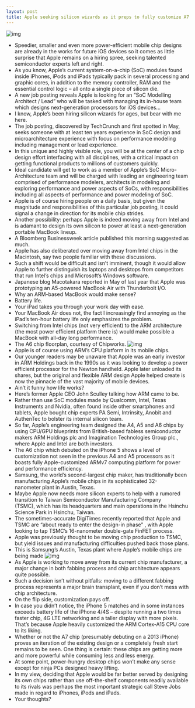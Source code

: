 ```yaml
---
layout: post
title: Apple seeking silicon wizards as it preps to fully customize A7 chip for 2013 iOS devices
---
```

![img](http://media.idownloadblog.com/wp-content/uploads/2012/09/iPhone-5-keynote-A6-slide-003.jpg)
* Speedier, smaller and even more power-efficient mobile chip designs are already in the works for future iOS devices so it comes as little surprise that Apple remains on a hiring spree, seeking talented semiconductor experts left and right.
* As you know, Apple’s current system-on-a-chip (SoC) modules found inside iPhones, iPods and iPads typically pack in several processing and graphic cores, in addition to the memory controller, RAM and the essential control logic – all onto a single piece of silicon die.
* A new job posting reveals Apple is looking for an “SoC Modelling Architect / Lead” who will be tasked with managing its in-house team which designs next-generation processors for iOS devices…
* I know, Apple’s been hiring silicon wizards for ages, but bear with me here.
* The job posting, discovered by TechCrunch and first spotted in May, seeks someone with at least ten years experience in SoC design and microarchitecture experience with focus on performance modeling including management or lead experience.
* In this unique and highly visible role, you will be at the center of a chip design effort interfacing with all disciplines, with a critical impact on getting functional products to millions of customers quickly.
* Ideal candidate will get to work as a member of Apple’s SoC Micro-Architecture team and will be charged with leading an engineering team comprised of performance modelers, architects in modeling and exploring performance and power aspects of SoCs, with responsibilities including all aspects of performance and power modeling of SoC.
* Apple is of course hiring people on a daily basis, but given the magnitude and responsibilities of this particular job posting, it could signal a change in direction for its mobile chip strides.
* Another possibility: perhaps Apple is indeed moving away from Intel and is adamant to design its own silicon to power at least a next-generation portable MacBook lineup.
* A Bloomberg Businessweek article published this morning suggested as much.
* Apple has also deliberated over moving away from Intel chips in the Macintosh, say two people familiar with these discussions.
* Such a shift would be difficult and isn’t imminent, though it would allow Apple to further distinguish its laptops and desktops from competitors that run Intel’s chips and Microsoft’s Windows software.
* Japanese blog Macotakara reported in May of last year that Apple was prototyping an A5-powered MacBook Air with Thunderbolt I/O.
* Why an ARM-based MacBook would make sense?
* Battery life.
* Your iPad takes you through your work day with ease.
* Your MacBook Air does not, the fact I increasingly find annoying as the iPad’s ten-hour battery life only emphasizes the problem.
* Switching from Intel chips (not very efficient) to the ARM architecture (the most power efficient platform there is) would make possible a MacBook with all-day long performance.
* The A6 chip floorplan, courtesy of Chipworks.
![img](http://media.idownloadblog.com/wp-content/uploads/2012/09/A6-floorplan-Chipwroks-001.jpg)
* Apple is of course using ARM’s CPU platform in its mobile chips.
* Our younger readers may be unaware that Apple was an early investor in ARM Holdings back in the 1990s as it was looking to develop a power efficient processor for the Newton handheld. Apple later unloaded its shares, but the original and flexible ARM design Apple helped create is now the pinnacle of the vast majority of mobile devices.
* Ain’t it funny how life works?
* Here’s former Apple CEO John Sculley talking how ARM came to be.
* Rather than use SoC modules made by Qualcomm, Intel, Texas Instruments and Nvidia, often found inside other smartphones and tablets, Apple bought chip experts PA Semi, Intrinsity, Anobit and AuthenTec to bolster its internal silicon team.
* So far, Apple’s engineering team designed the A4, A5 and A6 chips by using CPU/GPU blueprints from British-based fabless semiconductor makers ARM Holdings plc and Imagination Technologies Group plc., where Apple and Intel are both investors.
* The A6 chip which debuted on the iPhone 5 shows a level of customization not seen in the previous A4 and A5 processors as it boasts fully Apple-customized ARMv7 computing platform for power and performance efficiency.
* Samsung, the world’s second-largest chip maker, has traditionally been manufacturing Apple’s mobile chips in its sophisticated 32-nanometer plant in Austin, Texas.
* Maybe Apple now needs more silicon experts to help with a rumored transition to Taiwan Semiconductor Manufacturing Company (TSMC), which has its headquarters and main operations in the Hsinchu Science Park in Hsinchu, Taiwan.
* The sometimes-accurate DigiTimes recently reported that Apple and TSMC are “about ready to enter the design-in phase” , with Apple looking to tap TSMC’s 16-nanometer double-gate FinFET process.
* Apple was previously thought to be moving chip production to TSMC, but yield issues and manufacturing difficulties pushed back those plans.
* This is Samsung’s Austin, Texas plant where Apple’s mobile chips are being made
![img](http://media.idownloadblog.com/wp-content/uploads/2012/07/Samsung-Autin-plant-aerial-view-001.jpg)
* As Apple is working to move away from its current chip manufacturer, a major change in both fabbing process and chip architecture appears quite possible.
* Such a decision isn’t without pitfalls: moving to a different fabbing process represents a major brain transplant, even if you don’t mess with chip architecture.
* On the flip side, customization pays off.
* In case you didn’t notice, the iPhone 5 matches and in some instances exceeds battery life of the iPhone 4/4S – despite running a two times faster chip, 4G LTE networking and a taller display with more pixels. That’s because Apple heavily customized the ARM Cortex-A15 CPU core to its liking.
* Whether or not the A7 chip (presumably debuting on a 2013 iPhone) proves an iteration of the existing design or a completely fresh start remains to be seen. One thing is certain: these chips are getting more and more powerful while consuming less and less energy.
* At some point, power-hungry desktop chips won’t make any sense except for ninja PCs designed heavy lifting.
* In my view, deciding that Apple would be far better served by designing its own chips rather than use off-the-shelf components readily available to its rivals was perhaps the most important strategic call Steve Jobs made in regard to iPhones, iPods and iPads.
* Your thoughts?

